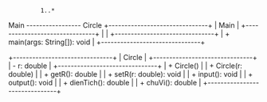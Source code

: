             1..*       
Main ----------------- Circle
+-------------------------------+
|            Main               |
+-------------------------------+
|                               |
+-------------------------------+
| + main(args: String[]): void  |
+-------------------------------+

+-------------------------------+
|           Circle              |
+-------------------------------+
| - r: double                   |
+-------------------------------+
| + Circle()                     |
| + Circle(r: double)            |
| + getR(): double               |
| + setR(r: double): void        |
| + input(): void                |
| + output(): void               |
| + dienTich(): double           |
| + chuVi(): double              |
+-------------------------------+